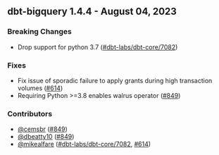 ## dbt-bigquery 1.4.4 - August 04, 2023

### Breaking Changes

- Drop support for python 3.7 ([#dbt-labs/dbt-core/7082](https://github.com/dbt-labs/dbt-bigquery/issues/dbt-labs/dbt-core/7082))

### Fixes

-  Fix issue of sporadic failure to apply grants during high transaction volumes ([#614](https://github.com/dbt-labs/dbt-bigquery/issues/614))
- Requiring Python >=3.8 enables walrus operator ([#849](https://github.com/dbt-labs/dbt-bigquery/issues/849))

### Contributors
- [@cemsbr](https://github.com/cemsbr) ([#849](https://github.com/dbt-labs/dbt-bigquery/issues/849))
- [@dbeatty10](https://github.com/dbeatty10) ([#849](https://github.com/dbt-labs/dbt-bigquery/issues/849))
- [@mikealfare](https://github.com/mikealfare) ([#dbt-labs/dbt-core/7082](https://github.com/dbt-labs/dbt-bigquery/issues/dbt-labs/dbt-core/7082), [#614](https://github.com/dbt-labs/dbt-bigquery/issues/614))
